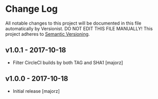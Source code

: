 # Change Log

All notable changes to this project will be documented in this file
automatically by Versionist. DO NOT EDIT THIS FILE MANUALLY!
This project adheres to [Semantic Versioning](http://semver.org/).

## v1.0.1 - 2017-10-18

* Filter CircleCI builds by both TAG and SHA1 [majorz]

## v1.0.0 - 2017-10-18

* Initial release [majorz]
